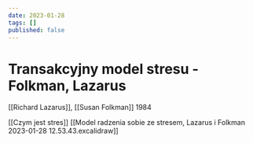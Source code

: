 ```yaml
---
date: 2023-01-28
tags: []
published: false
---
```

# Transakcyjny model stresu - Folkman, Lazarus

[[Richard Lazarus]], [[Susan Folkman]] 1984

[[Czym jest stres]]
[[Model radzenia sobie ze stresem, Lazarus i Folkman 2023-01-28 12.53.43.excalidraw]]